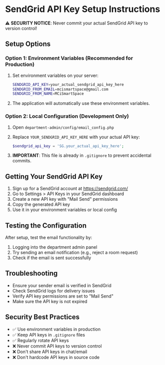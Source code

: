 # SendGrid API Key Setup Instructions

⚠️ **SECURITY NOTICE**: Never commit your actual SendGrid API key to version control!

## Setup Options

### Option 1: Environment Variables (Recommended for Production)

1. Set environment variables on your server:

   ```bash
   SENDGRID_API_KEY=your_actual_sendgrid_api_key_here
   SENDGRID_FROM_EMAIL=mcismartspace@gmail.com
   SENDGRID_FROM_NAME=MCiSmartSpace
   ```

2. The application will automatically use these environment variables.

### Option 2: Local Configuration (Development Only)

1. Open `department-admin/config/email_config.php`

2. Replace `YOUR_SENDGRID_API_KEY_HERE` with your actual API key:

   ```php
   $sendgrid_api_key = 'SG.your_actual_api_key_here';
   ```

3. **IMPORTANT**: This file is already in `.gitignore` to prevent accidental commits.

## Getting Your SendGrid API Key

1. Sign up for a SendGrid account at https://sendgrid.com/
2. Go to Settings > API Keys in your SendGrid dashboard
3. Create a new API key with "Mail Send" permissions
4. Copy the generated API key
5. Use it in your environment variables or local config

## Testing the Configuration

After setup, test the email functionality by:

1. Logging into the department admin panel
2. Try sending an email notification (e.g., reject a room request)
3. Check if the email is sent successfully

## Troubleshooting

- Ensure your sender email is verified in SendGrid
- Check SendGrid logs for delivery issues
- Verify API key permissions are set to "Mail Send"
- Make sure the API key is not expired

## Security Best Practices

- ✅ Use environment variables in production
- ✅ Keep API keys in `.gitignore` files
- ✅ Regularly rotate API keys
- ❌ Never commit API keys to version control
- ❌ Don't share API keys in chat/email
- ❌ Don't hardcode API keys in source code
